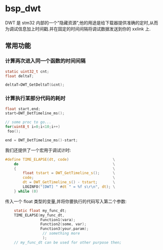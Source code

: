 # bsp_dwt

DWT 是 stm32 内部的一个"隐藏资源",他的用途是给下载器提供准确的定时,从而为调试信息加上时间戳.并在固定的时间间隔将调试数据发送到你的 xxlink 上.

## 常用功能

### 计算两次进入同一个函数的时间间隔

```c
static uint32_t cnt;
float deltaT;

deltaT=DWT_GetDeltaT(&cnt);
```

### 计算执行某部分代码的耗时

```c
float start,end;
start=DWT_DetTimeline_ms();

// some proc to go...
for(uint8_t i=0;i<10;i++)
 foo();

end = DWT_DetTimeline_ms()-start;
```

我们还提供了一个宏用于调试计时:

```c
#define TIME_ELAPSE(dt, code)                    \
    do                                           \
    {                                            \
        float tstart = DWT_GetTimeline_s();      \
        code;                                    \
        dt = DWT_GetTimeline_s() - tstart;       \
        LOGINFO("[DWT] " #dt " = %f s\r\n", dt); \
    } while (0)

```

传入一个 float 类型的变量,并将你要执行的代码写入第二个参数:

```c
    static float my_func_dt;
    TIME_ELAPSE(my_func_dt,
                Function1(vara);
                Function2(some, var);
                Function3(your,param);
                 // something more
                 );
    // my_func_dt can be used for other purpose then;
```
